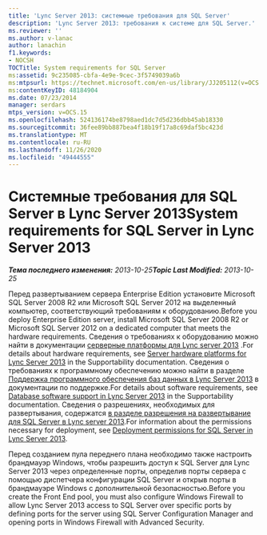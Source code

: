 ```yaml
---
title: 'Lync Server 2013: системные требования для SQL Server'
description: 'Lync Server 2013: требования к системе для SQL Server.'
ms.reviewer: ''
ms.author: v-lanac
author: lanachin
f1.keywords:
- NOCSH
TOCTitle: System requirements for SQL Server
ms:assetid: 9c235085-cbfa-4e9e-9cec-3f5749039a6b
ms:mtpsurl: https://technet.microsoft.com/en-us/library/JJ205112(v=OCS.15)
ms:contentKeyID: 48184904
ms.date: 07/23/2014
manager: serdars
mtps_version: v=OCS.15
ms.openlocfilehash: 524136174be8798aed1dc7d5d236dbb45ab18330
ms.sourcegitcommit: 36fee89bb887bea4f18b19f17a8c69daf5bc423d
ms.translationtype: MT
ms.contentlocale: ru-RU
ms.lasthandoff: 11/26/2020
ms.locfileid: "49444555"
---
```

# <a name="system-requirements-for-sql-server-in-lync-server-2013"></a><span data-ttu-id="af708-103">Системные требования для SQL Server в Lync Server 2013</span><span class="sxs-lookup"><span data-stu-id="af708-103">System requirements for SQL Server in Lync Server 2013</span></span>

<div data-xmlns="http://www.w3.org/1999/xhtml">

<div class="topic" data-xmlns="http://www.w3.org/1999/xhtml" data-msxsl="urn:schemas-microsoft-com:xslt" data-cs="https://msdn.microsoft.com/">

<div data-asp="https://msdn2.microsoft.com/asp">



</div>

<div id="mainSection">

<div id="mainBody"><span data-ttu-id="af708-104">

<span> </span></span><span class="sxs-lookup"><span data-stu-id="af708-104">

<span> </span></span></span>

<span data-ttu-id="af708-105">_**Тема последнего изменения:** 2013-10-25_</span><span class="sxs-lookup"><span data-stu-id="af708-105">_**Topic Last Modified:** 2013-10-25_</span></span>

<span data-ttu-id="af708-106">Перед развертыванием сервера Enterprise Edition установите Microsoft SQL Server 2008 R2 или Microsoft SQL Server 2012 на выделенный компьютер, соответствующий требованиям к оборудованию.</span><span class="sxs-lookup"><span data-stu-id="af708-106">Before you deploy Enterprise Edition server, install Microsoft SQL Server 2008 R2 or Microsoft SQL Server 2012 on a dedicated computer that meets the hardware requirements.</span></span> <span data-ttu-id="af708-107">Сведения о требованиях к оборудованию можно найти в документации [серверные платформы для Lync server 2013](lync-server-2013-server-hardware-platforms.md) .</span><span class="sxs-lookup"><span data-stu-id="af708-107">For details about hardware requirements, see [Server hardware platforms for Lync Server 2013](lync-server-2013-server-hardware-platforms.md) in the Supportability documentation.</span></span> <span data-ttu-id="af708-108">Сведения о требованиях к программному обеспечению можно найти в разделе [Поддержка программного обеспечения баз данных в Lync Server 2013](lync-server-2013-database-software-support.md) в документации по поддержке.</span><span class="sxs-lookup"><span data-stu-id="af708-108">For details about software requirements, see [Database software support in Lync Server 2013](lync-server-2013-database-software-support.md) in the Supportability documentation.</span></span> <span data-ttu-id="af708-109">Сведения о разрешениях, необходимых для развертывания, содержатся [в разделе разрешения на развертывание для SQL Server в Lync server 2013](lync-server-2013-deployment-permissions-for-sql-server.md).</span><span class="sxs-lookup"><span data-stu-id="af708-109">For information about the permissions necessary for deployment, see [Deployment permissions for SQL Server in Lync Server 2013](lync-server-2013-deployment-permissions-for-sql-server.md).</span></span>

<span data-ttu-id="af708-110">Перед созданием пула переднего плана необходимо также настроить брандмауэр Windows, чтобы разрешить доступ к SQL Server для Lync Server 2013 через определенные порты, определив порты сервера с помощью диспетчера конфигурации SQL Server и открыв порты в брандмауэре Windows с дополнительной безопасностью.</span><span class="sxs-lookup"><span data-stu-id="af708-110">Before you create the Front End pool, you must also configure Windows Firewall to allow Lync Server 2013 access to SQL Server over specific ports by defining ports for the server using SQL Server Configuration Manager and opening ports in Windows Firewall with Advanced Security.</span></span>

<span data-ttu-id="af708-111"></div>

<span> </span>

</div>

</div>

</span><span class="sxs-lookup"><span data-stu-id="af708-111"></div>

<span> </span>

</div>

</div>

</span></span></div>

